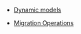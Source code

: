 - [Dynamic models](https://code.djangoproject.com/wiki/DynamicModels)

- [Migration Operations](https://docs.djangoproject.com/en/1.7/ref/migration-operations)

